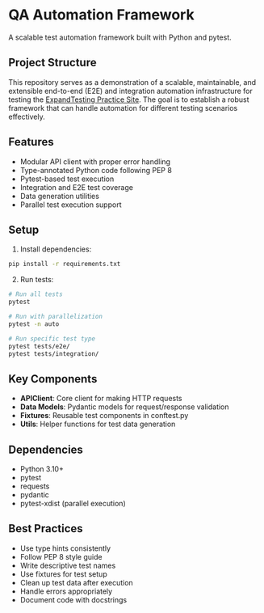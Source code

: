 # QA Automation Framework

A scalable test automation framework built with Python and pytest.

## Project Structure


This repository serves as a demonstration of a scalable, maintainable, and extensible end-to-end (E2E) and integration automation infrastructure for testing the [ExpandTesting Practice Site](https://practice.expandtesting.com/). The goal is to establish a robust framework that can handle automation for different testing scenarios effectively.



## Features

- Modular API client with proper error handling
- Type-annotated Python code following PEP 8
- Pytest-based test execution
- Integration and E2E test coverage
- Data generation utilities
- Parallel test execution support




## Setup

1. Install dependencies:
```bash
pip install -r requirements.txt
```

2. Run tests:
```bash
# Run all tests
pytest

# Run with parallelization
pytest -n auto

# Run specific test type
pytest tests/e2e/
pytest tests/integration/
```

## Key Components

- **APIClient**: Core client for making HTTP requests
- **Data Models**: Pydantic models for request/response validation
- **Fixtures**: Reusable test components in conftest.py
- **Utils**: Helper functions for test data generation

## Dependencies

- Python 3.10+
- pytest
- requests
- pydantic
- pytest-xdist (parallel execution)

## Best Practices

- Use type hints consistently
- Follow PEP 8 style guide
- Write descriptive test names
- Use fixtures for test setup
- Clean up test data after execution
- Handle errors appropriately
- Document code with docstrings
